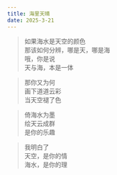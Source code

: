 ```yaml
---
title: 海里天晴
date: 2025-3-21
---
```

>如果海水是天空的颜色  
>那该如何分辨，哪是天，哪是海  
>哦，你是说  
>天与海，本是一体  

>那你又为何  
>画下道道云彩  
>当天空褪了色  

>倚海水为墨  
>绘天云成群  
>是你的乐趣  

>我明白了  
>天空，是你的情  
>海水，是你的理  
